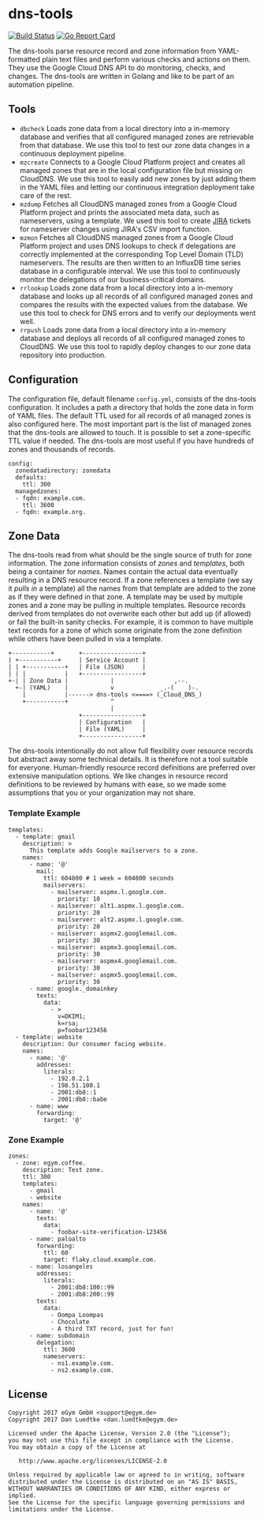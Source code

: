 # dns-tools

[![Build Status](https://travis-ci.org/egymgmbh/dns-tools.svg?branch=master)](https://travis-ci.org/egymgmbh/dns-tools)
[![Go Report Card](https://goreportcard.com/badge/github.com/egymgmbh/dns-tools)](https://goreportcard.com/report/github.com/egymgmbh/dns-tools)

The dns-tools parse resource record and zone information from YAML-formatted
plain text files and perform various checks and actions on them. They use the
Google Cloud DNS API to do monitoring, checks, and changes. The dns-tools are
written in Golang and like to be part of an automation pipeline.


## Tools

* `dbcheck` Loads zone data from a local directory into a in-memory database and
  verifies that all configured managed zones are retrievable from that database.
  We use this tool to test our zone data changes in a continuous deployment
  pipeline.
* `mzcreate` Connects to a Google Cloud Platform project and creates all managed
  zones that are in the local configuration file but missing on CloudDNS.
  We use this tool to easily add new zones by just adding them in the YAML files
  and letting our continuous integration deployment take care of the rest.
* `mzdump` Fetches all CloudDNS managed zones from a Google Cloud Platform
  project and prints the associated meta data, such as nameservers, using a
  template.
  We used this tool to create [JIRA](https://www.atlassian.com/software/jira)
  tickets for nameserver changes using JIRA's CSV import function.
* `mzmon` Fetches all CloudDNS managed zones from a Google Cloud Platform
  project and uses DNS lookups to check if delegations are correctly implemented
  at the corresponding Top Level Domain (TLD) nameservers. The results are then
  written to an InfluxDB time series database in a configurable interval.
  We use this tool to continuously monitor the delegations of our
  business-critical domains.
* `rrlookup` Loads zone data from a local directory into a in-memory database
  and looks up all records of all configured managed zones and compares the
  results with the expected values from the database.
  We use this tool to check for DNS errors and to verify our deployments went
  well.
* `rrpush` Loads zone data from a local directory into a in-memory database
  and deploys all records of all configured managed zones to CloudDNS.
  We use this tool to rapidly deploy changes to our zone data repository into
  production.


## Configuration

The configuration file, default filename `config.yml`, consists of the dns-tools
configuration. It includes a path a directory that holds the zone data in form
of YAML files. The default TTL used for all records of all managed zones is also
configured here. The most important part is the list of managed zones that the
dns-tools are allowed to touch. It is possible to set a zone-specific TTL value
if needed. The dns-tools are most useful if you have hundreds of zones and
thousands of records.

    config:
      zonedatadirectory: zonedata
      defaults:
        ttl: 300
      managedzones:
      - fqdn: example.com.
        ttl: 3600
      - fqdn: example.org.


## Zone Data

The dns-tools read from what should be the single source of truth for zone
information. The zone information consists of *zones* and *templates*, both
being a container for *names*. Names contain the actual data eventually
resulting in a DNS resource record. If a zone references a template (we say it
*pulls in* a template) all the names from that template are added to the zone
as if they were defined in that zone. A template may be used by multiple zones
and a zone may be pulling in multiple templates. Resource records derived from
templates do not overwrite each other but add up (if allowed) or fail the
built-in sanity checks. For example, it is common to have multiple text records
for a zone of which some originate from the zone definition while others have
been pulled in via a template.


    +-----------+       +-----------------+
    | +-----------+     | Service Account |
    | | +-----------+   | File (JSON)     |
    | | |           |   +-----------------+
    +-| | Zone Data |            |                 ,--.
      +-| (YAML)    |            v             _.-(    )-.
        |           |------> dns-tools <====> (_Cloud_DNS_)
        +-----------+            ^
                                 |
                        +-----------------+
                        | Configuration   |
                        | File (YAML)     |
                        +-----------------+

The dns-tools intentionally do not allow full flexibility over resource records
but abstract away some technical details. It is therefore not a tool suitable
for everyone. Human-friendly resource record definitions are preferred over
extensive manipulation options. We like changes in resource record definitions
to be reviewed by humans with ease, so we made some assumptions that you or your
organization may not share.


### Template Example

````
templates:
  - template: gmail
    description: >
      This template adds Google mailservers to a zone.
    names:
      - name: '@'
        mail:
          ttl: 604800 # 1 week = 604800 seconds
          mailservers:
            - mailserver: aspmx.l.google.com.
              priority: 10
            - mailserver: alt1.aspmx.l.google.com.
              priority: 20
            - mailserver: alt2.aspmx.l.google.com.
              priority: 20
            - mailserver: aspmx2.googlemail.com.
              priority: 30
            - mailserver: aspmx3.googlemail.com.
              priority: 30
            - mailserver: aspmx4.googlemail.com.
              priority: 30
            - mailserver: aspmx5.googlemail.com.
              priority: 30
      - name: google._domainkey
        texts:
          data:
            - >
              v=DKIM1;
              k=rsa;
              p=foobar123456
  - template: website
    description: Our consumer facing website.
    names:
      - name: '@'
        addresses:
          literals:
            - 192.0.2.1
            - 198.51.100.1
            - 2001:db8::1
            - 2001:db8::babe
      - name: www
        forwarding:
          target: '@'
````


### Zone Example

````
zones:
  - zone: egym.coffee.
    description: Test zone.
    ttl: 300
    templates:
      - gmail
      - website
    names:
      - name: '@'
        texts:
          data:
            - foobar-site-verification-123456
      - name: paloalto
        forwarding:
          ttl: 60
          target: flaky.cloud.example.com.
      - name: losangeles
        addresses:
          literals:
            - 2001:db8:100::99
            - 2001:db8:200::99
        texts:
          data:
            - Oompa Loompas
            - Chocolate
            - A third TXT record, just for fun!
      - name: subdomain
        delegation:
          ttl: 3600
          nameservers:
            - ns1.example.com.
            - ns2.example.com.
````


## License

    Copyright 2017 eGym GmbH <support@egym.de>
    Copyright 2017 Dan Luedtke <dan.luedtke@egym.de>

    Licensed under the Apache License, Version 2.0 (the "License");
    you may not use this file except in compliance with the License.
    You may obtain a copy of the License at

       http://www.apache.org/licenses/LICENSE-2.0

    Unless required by applicable law or agreed to in writing, software
    distributed under the License is distributed on an "AS IS" BASIS,
    WITHOUT WARRANTIES OR CONDITIONS OF ANY KIND, either express or implied.
    See the License for the specific language governing permissions and
    limitations under the License.
